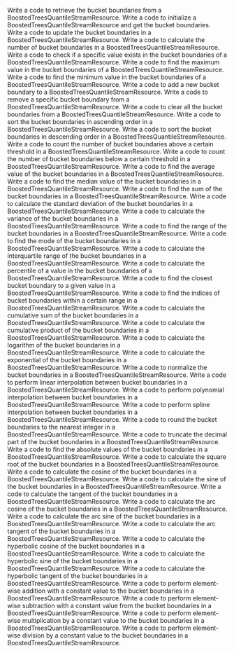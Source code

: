 
Write a code to retrieve the bucket boundaries from a BoostedTreesQuantileStreamResource.
Write a code to initialize a BoostedTreesQuantileStreamResource and get the bucket boundaries.
Write a code to update the bucket boundaries in a BoostedTreesQuantileStreamResource.
Write a code to calculate the number of bucket boundaries in a BoostedTreesQuantileStreamResource.
Write a code to check if a specific value exists in the bucket boundaries of a BoostedTreesQuantileStreamResource.
Write a code to find the maximum value in the bucket boundaries of a BoostedTreesQuantileStreamResource.
Write a code to find the minimum value in the bucket boundaries of a BoostedTreesQuantileStreamResource.
Write a code to add a new bucket boundary to a BoostedTreesQuantileStreamResource.
Write a code to remove a specific bucket boundary from a BoostedTreesQuantileStreamResource.
Write a code to clear all the bucket boundaries from a BoostedTreesQuantileStreamResource.
Write a code to sort the bucket boundaries in ascending order in a BoostedTreesQuantileStreamResource.
Write a code to sort the bucket boundaries in descending order in a BoostedTreesQuantileStreamResource.
Write a code to count the number of bucket boundaries above a certain threshold in a BoostedTreesQuantileStreamResource.
Write a code to count the number of bucket boundaries below a certain threshold in a BoostedTreesQuantileStreamResource.
Write a code to find the average value of the bucket boundaries in a BoostedTreesQuantileStreamResource.
Write a code to find the median value of the bucket boundaries in a BoostedTreesQuantileStreamResource.
Write a code to find the sum of the bucket boundaries in a BoostedTreesQuantileStreamResource.
Write a code to calculate the standard deviation of the bucket boundaries in a BoostedTreesQuantileStreamResource.
Write a code to calculate the variance of the bucket boundaries in a BoostedTreesQuantileStreamResource.
Write a code to find the range of the bucket boundaries in a BoostedTreesQuantileStreamResource.
Write a code to find the mode of the bucket boundaries in a BoostedTreesQuantileStreamResource.
Write a code to calculate the interquartile range of the bucket boundaries in a BoostedTreesQuantileStreamResource.
Write a code to calculate the percentile of a value in the bucket boundaries of a BoostedTreesQuantileStreamResource.
Write a code to find the closest bucket boundary to a given value in a BoostedTreesQuantileStreamResource.
Write a code to find the indices of bucket boundaries within a certain range in a BoostedTreesQuantileStreamResource.
Write a code to calculate the cumulative sum of the bucket boundaries in a BoostedTreesQuantileStreamResource.
Write a code to calculate the cumulative product of the bucket boundaries in a BoostedTreesQuantileStreamResource.
Write a code to calculate the logarithm of the bucket boundaries in a BoostedTreesQuantileStreamResource.
Write a code to calculate the exponential of the bucket boundaries in a BoostedTreesQuantileStreamResource.
Write a code to normalize the bucket boundaries in a BoostedTreesQuantileStreamResource.
Write a code to perform linear interpolation between bucket boundaries in a BoostedTreesQuantileStreamResource.
Write a code to perform polynomial interpolation between bucket boundaries in a BoostedTreesQuantileStreamResource.
Write a code to perform spline interpolation between bucket boundaries in a BoostedTreesQuantileStreamResource.
Write a code to round the bucket boundaries to the nearest integer in a BoostedTreesQuantileStreamResource.
Write a code to truncate the decimal part of the bucket boundaries in a BoostedTreesQuantileStreamResource.
Write a code to find the absolute values of the bucket boundaries in a BoostedTreesQuantileStreamResource.
Write a code to calculate the square root of the bucket boundaries in a BoostedTreesQuantileStreamResource.
Write a code to calculate the cosine of the bucket boundaries in a BoostedTreesQuantileStreamResource.
Write a code to calculate the sine of the bucket boundaries in a BoostedTreesQuantileStreamResource.
Write a code to calculate the tangent of the bucket boundaries in a BoostedTreesQuantileStreamResource.
Write a code to calculate the arc cosine of the bucket boundaries in a BoostedTreesQuantileStreamResource.
Write a code to calculate the arc sine of the bucket boundaries in a BoostedTreesQuantileStreamResource.
Write a code to calculate the arc tangent of the bucket boundaries in a BoostedTreesQuantileStreamResource.
Write a code to calculate the hyperbolic cosine of the bucket boundaries in a BoostedTreesQuantileStreamResource.
Write a code to calculate the hyperbolic sine of the bucket boundaries in a BoostedTreesQuantileStreamResource.
Write a code to calculate the hyperbolic tangent of the bucket boundaries in a BoostedTreesQuantileStreamResource.
Write a code to perform element-wise addition with a constant value to the bucket boundaries in a BoostedTreesQuantileStreamResource.
Write a code to perform element-wise subtraction with a constant value from the bucket boundaries in a BoostedTreesQuantileStreamResource.
Write a code to perform element-wise multiplication by a constant value to the bucket boundaries in a BoostedTreesQuantileStreamResource.
Write a code to perform element-wise division by a constant value to the bucket boundaries in a BoostedTreesQuantileStreamResource.